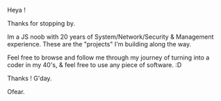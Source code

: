 Heya ! 

Thanks for stopping by.


Im a JS noob with 20 years of System/Network/Security & Management experience.
These are the "projects" I'm building along the way.

Feel free to browse and follow  me through my journey of turning into a coder in my 40's, & feel free to use any piece of software. :D 

Thanks ! 
G'day. 


Ofear.


